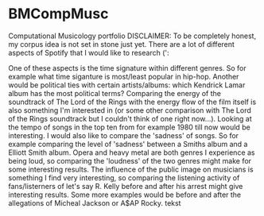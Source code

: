# BMCompMusc

Computational Musicology portfolio DISCLAIMER: To be completely honest, my corpus idea is not set in stone just yet. There are a lot of different aspects of Spotify that I would like to research (':

One of these aspects is the time signature within different genres. So for example what time siganture is most/least popular in hip-hop. Another would be political ties with certain artists/albums: which Kendrick Lamar album has the most political terms? Comparing the energy of the soundtrack of The Lord of the Rings with the energy flow of the film itself is also something I'm interested in (or some other comparison with The Lord of the Rings soundtrack but I couldn't think of one right now...). Looking at the tempo of songs in the top ten from for example 1980 till now would be interesting. I would also like to compare the 'sadness' of songs. So for example comparing the level of 'sadness' between a Smiths album and a Elliott Smith album. Opera and heavy metal are both genres I experience as being loud, so comparing the 'loudness' of the two genres might make for some interesting results. The influence of the public image on musicians is something I find very interesting, so comparing the listening activity of fans/listerners of let's say R. Kelly before and after his arrest might give interesting results. Some more examples would be before and after the allegations of Micheal Jackson or A$AP Rocky.
tekst
